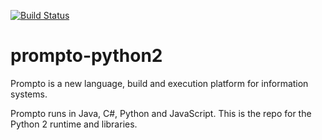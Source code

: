 [![Build Status](https://travis-ci.org/prompto/prompto-python2.svg?branch=master)](https://travis-ci.org/prompto/prompto-python2)

# prompto-python2

Prompto is a new language, build and execution platform for information systems.

Prompto runs in Java, C#, Python and JavaScript.
This is the repo for the Python 2 runtime and libraries. 
